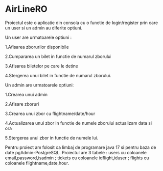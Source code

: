 # AirLineRO
Proiectul este o aplicatie din consola cu o functie de login/register prin care un user si un admin au diferite optiuni.

Un user are urmatoarele optiuni :

1.Afisarea zborurilor disponibile

2.Cumpararea un bilet in functie de numarul zborului

3.Afisarea biletelor pe care le detine 

4.Stergerea unui bilet in functie de numarul zborului.




Un admin are urmatoarele optiuni:

1.Crearea unui admin

2.Afisare zboruri

3.Crearea unui zbor cu flightname/date/hour

4.Actualizarea unui zbor in functie de numele zborului actualizam data si ora

5.Stergerea unui zbor in functie de numele lui.


Pentru proiect am folosit ca limbaj de programare java 17 si pentru baza de date pgAdmin-PostgreSQL.
Proiectul are 3 tabele : users cu coloanele email,password,isadmin ; tickets cu coloanele idflight,iduser  ; flights cu coloanele flightname,date,hour.

